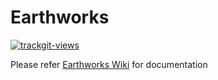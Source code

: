 # Earthworks

<a href="https://trackgit.com">
<img src="https://us-central1-trackgit-analytics.cloudfunctions.net/token/ping/lkr44qwuwkgg22lsrolk" alt="trackgit-views" />
</a>

Please refer [Earthworks Wiki](https://github.com/EarthWorksOrg/EarthWorks/wiki) for documentation 
